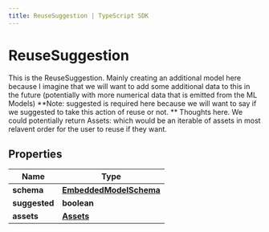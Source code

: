 ```yaml
---
title: ReuseSuggestion | TypeScript SDK
---
```



# ReuseSuggestion

This is the ReuseSuggestion. Mainly creating an additional model here because I imagine that we will want to add some additional data to this in the future (potentially with more numerical data that is emitted from the ML Models)  **Note: suggested is required here because we will want to say if we suggested to take this action of reuse or not.  ** Thoughts here. We could potentially return Assets: which would be an iterable of assets in most relavent order for the user to reuse if they want.

## Properties

Name | Type
------------ | -------------
**schema** | [**EmbeddedModelSchema**](EmbeddedModelSchema)
**suggested** | **boolean**
**assets** | [**Assets**](Assets)


